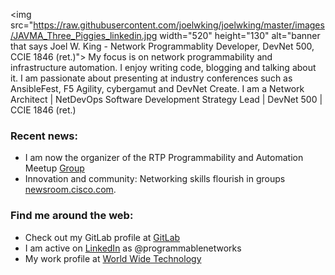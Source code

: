 <img src="https://raw.githubusercontent.com/joelwking/joelwking/master/images/JAVMA_Three_Piggies_linkedin.jpg width="520" height="130" alt="banner that says Joel W. King - Network Programmablity Developer, DevNet 500, CCIE 1846 (ret.)">
My focus is on network programmability and infrastructure automation. I enjoy writing code, blogging and talking about it. I am passionate about presenting at industry conferences such as AnsibleFest, F5 Agility, cybergamut and DevNet Create. I am a Network Architect | NetDevOps Software Development Strategy Lead | DevNet 500 | CCIE 1846 (ret.) 

### Recent news:

- I am now the organizer of the RTP Programmability and Automation Meetup [Group](https://www.meetup.com/Cisco-Programmability-and-Automation-Meetup-Group/)
- Innovation and community: Networking skills flourish in groups [newsroom.cisco.com](https://newsroom.cisco.com/feature-content?type=webcontent&articleId=2147139).

### Find me around the web:

- Check out my GitLab profile at <a href="https://gitlab.com/joelwking">GitLab</a>
- I am active on <a href="https://www.linkedin.com/in/programmablenetworks/">LinkedIn</a> as @programmablenetworks
- My work profile at <a href="https://www.wwt.com/profile/joel-king">World Wide Technology</a>
<!--
**joelwking/joelwking** is a ✨ _special_ ✨ repository because its `README.md` (this file) appears on your GitHub profile.

Here are some ideas to get you started:

- 🔭 I’m currently working on ...
- 🌱 I’m currently learning ...
- 👯 I’m looking to collaborate on ...
- 🤔 I’m looking for help with ...
- 💬 Ask me about ...
- 📫 How to reach me: ...
- 😄 Pronouns: ...
- ⚡ Fun fact: ...
-->
